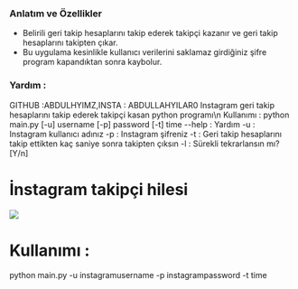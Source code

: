 ### Anlatım ve Özellikler

-  Belirili geri takip hesaplarını takip ederek takipçi kazanır ve geri takip hesaplarını takipten çıkar.
- Bu uygulama kesinlikle kullanıcı verilerini saklamaz girdiğiniz şifre program kapandıktan sonra kaybolur.

### Yardım :
GITHUB :ABDULHYIMZ,INSTA : ABDULLAHYILAR0
    Instagram geri takip hesaplarını takip ederek takipçi
    kasan python programı\n
    Kullanımı : python main.py [-u] username [-p] password [-t] time
    --help : Yardım
    -u : Instagram kullanıcı adınız
    -p : Instagram şifreniz
    -t : Geri takip hesaplarını takip ettikten kaç saniye sonra takipten çıksın
    -l : Sürekli tekrarlansın mı? [Y/n]

# İnstagram takipçi hilesi

![](https://encrypted-tbn0.gstatic.com/images?q=tbn:ANd9GcRtJ3Ll1DRXGA5Yo2ImcEbccvFkTyYc_oz8qeXr5FF_8Q&s)

# Kullanımı : 
python main.py -u instagramusername -p instagrampassword -t time

